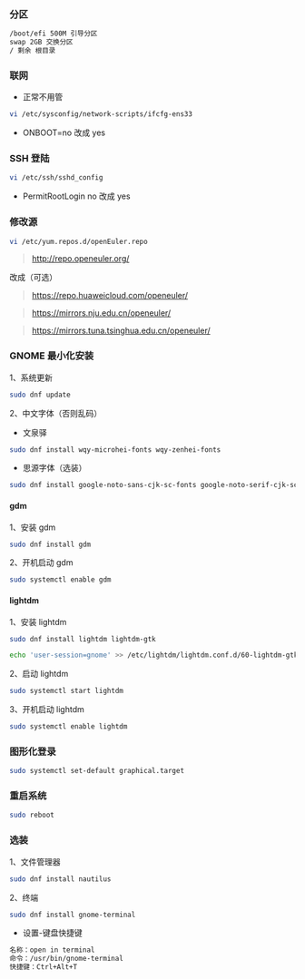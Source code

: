### 分区

```sh
/boot/efi 500M 引导分区
swap 2GB 交换分区
/ 剩余 根目录
```

### 联网

- 正常不用管

```sh
vi /etc/sysconfig/network-scripts/ifcfg-ens33
```

- ONBOOT=no 改成 yes

### SSH 登陆

```sh
vi /etc/ssh/sshd_config
```

- PermitRootLogin no 改成 yes

### 修改源

```sh
vi /etc/yum.repos.d/openEuler.repo
```

> http://repo.openeuler.org/

改成（可选）

> https://repo.huaweicloud.com/openeuler/

> https://mirrors.nju.edu.cn/openeuler/

> https://mirrors.tuna.tsinghua.edu.cn/openeuler/

### GNOME 最小化安装

1、系统更新

```sh
sudo dnf update
```

2、中文字体（否则乱码）

- 文泉驿

```sh
sudo dnf install wqy-microhei-fonts wqy-zenhei-fonts
```

- 思源字体（选装）

```sh
sudo dnf install google-noto-sans-cjk-sc-fonts google-noto-serif-cjk-sc-fonts
```

#### gdm

1、安装 gdm

```sh
sudo dnf install gdm
```

2、开机启动 gdm

```sh
sudo systemctl enable gdm
```

#### lightdm

1、安装 lightdm

```sh
sudo dnf install lightdm lightdm-gtk
```

```sh
echo 'user-session=gnome' >> /etc/lightdm/lightdm.conf.d/60-lightdm-gtk-greeter.conf
```

2、启动 lightdm

```sh
sudo systemctl start lightdm
```

3、开机启动 lightdm

```sh
sudo systemctl enable lightdm
```

### 图形化登录

```sh
sudo systemctl set-default graphical.target
```

### 重启系统

```sh
sudo reboot
```

### 选装

1、文件管理器

```sh
sudo dnf install nautilus
```

2、终端

```sh
sudo dnf install gnome-terminal
```

- 设置-键盘快捷键

```sh
名称：open in terminal
命令：/usr/bin/gnome-terminal
快捷键：Ctrl+Alt+T
```
